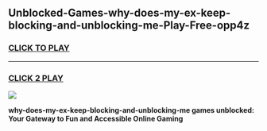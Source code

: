 
## Unblocked-Games-why-does-my-ex-keep-blocking-and-unblocking-me-Play-Free-opp4z
<h3>
<a href="https://premium76.site?title=why-does-my-ex-keep-blocking-and-unblocking-me&ref=19M">CLICK TO PLAY</a></h3>
<hr>

<h3>
<a href="https://premium76.site?title=why-does-my-ex-keep-blocking-and-unblocking-me&ref=19M">CLICK 2 PLAY</a>
  
</h3>

<a href="https://premium76.site?title=why-does-my-ex-keep-blocking-and-unblocking-me&ref=19M"><img src="https://clearcache.store/games.png"></a>


**why-does-my-ex-keep-blocking-and-unblocking-me games unblocked: Your Gateway to Fun and Accessible Online Gaming**
